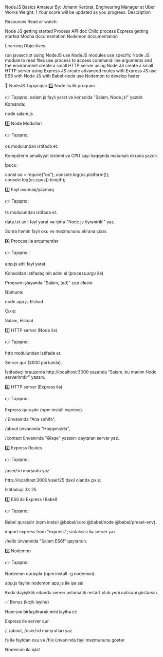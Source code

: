 NodeJS Basics
 Amateur
 By: Johann Kerbrat, Engineering Manager at Uber Works
 Weight: 1
 Your score will be updated as you progress.
Description


Resources
Read or watch:

Node JS getting started
Process API doc
Child process
Express getting started
Mocha documentation
Nodemon documentation


Learning Objectives

run javascript using NodeJS
use NodeJS modules
use specific Node JS module to read files
use process to access command line arguments and the environment
create a small HTTP server using Node JS
create a small HTTP server using Express JS
create advanced routes with Express JS
use ES6 with Node JS with Babel-node
use Nodemon to develop faster

🔹 NodeJS Tapşırıqlar
1️⃣ Node ilə ilk proqram

👉 Tapşırıq:
salam.js faylı yarat və konsolda "Salam, Node.js!" yazdır.
Komanda:

node salam.js

2️⃣ Node Modulları

👉 Tapşırıq:

os modulundan istifadə et.

Kompüterin əməliyyat sistemi və CPU sayı haqqında məlumatı ekrana yazdır.

İpucu:

const os = require("os");
console.log(os.platform());
console.log(os.cpus().length);

3️⃣ Fayl oxumaq/yazmaq

👉 Tapşırıq:

fs modulundan istifadə et.

data.txt adlı fayl yarat və içinə "Node.js öyrənirik!" yaz.

Sonra həmin faylı oxu və məzmununu ekrana çıxar.

4️⃣ Process ilə arqumentlər

👉 Tapşırıq:

app.js adlı fayl yarat.

Konsoldan istifadəçinin adını al (process.argv ilə).

Proqram işləyəndə "Salam, [ad]" çap eləsin.

Nümunə:

node app.js Elshad


Çıxış:

Salam, Elshad

5️⃣ HTTP server (Node ilə)

👉 Tapşırıq:

http modulundan istifadə et.

Server qur (3000 portunda).

İstifadəçi brauzerdə http://localhost:3000 yazanda “Salam, bu mənim Node serverimdir” yazsın.

6️⃣ HTTP server (Express ilə)

👉 Tapşırıq:

Express quraşdır (npm install express).

/ ünvanında "Ana səhifə",

/about ünvanında "Haqqımızda",

/contact ünvanında "Əlaqə" yazısını qaytaran server yaz.

7️⃣ Express Routes

👉 Tapşırıq:

/user/:id marşrutu yaz.

http://localhost:3000/user/25 daxil olanda çıxış:

İstifadəçi ID: 25

8️⃣ ES6 ilə Express (Babel)

👉 Tapşırıq:

Babel quraşdır (npm install @babel/core @babel/node @babel/preset-env).

import express from "express"; sintaksisi ilə server yaz.

/hello ünvanında "Salam ES6!" qaytarsın.

9️⃣ Nodemon

👉 Tapşırıq:

Nodemon quraşdır (npm install -g nodemon).

app.js faylını nodemon app.js ilə işə sal.

Koda dəyişiklik edəndə server avtomatik restart olub yeni nəticəni göstərsin.

✅ Bonus (kiçik layihə)

Hamısını birləşdirərək mini layihə et:

Express ilə server qur

/, /about, /user/:id marşrutları yaz

fs ilə fayldan oxu və /file ünvanında fayl məzmununu göstər

Nodemon ilə işlət
